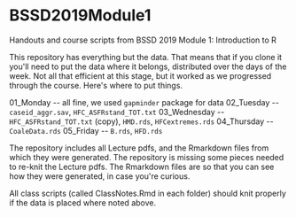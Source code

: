 # BSSD2019Module1
Handouts and course scripts from BSSD 2019 Module 1: Introduction to R

This repository has everything but the data. That means that if you clone it you'll need to put the data where it belongs, distributed over the days of the week. Not all that efficient at this stage, but it worked as we progressed through the course. Here's where to put things.

01_Monday -- all fine, we used `gapminder` package for data
02_Tuesday -- `caseid_aggr.sav`, `HFC_ASFRstand_TOT.txt`
03_Wednesday -- `HFC_ASFRstand_TOT.txt` (copy), `HMD.rds`, `HFCextremes.rds`
04_Thursday -- `CoaleData.rds`
05_Friday -- `B.rds`, `HFD.rds`

The repository includes all Lecture pdfs, and the Rmarkdown files from which they were generated. The repository is missing some pieces needed to re-knit the Lecture pdfs. The Rmarkdown files are so that you can see how they were generated, in case you're curious.

All class scripts (called ClassNotes.Rmd in each folder) should knit properly if the data is placed where noted above.

